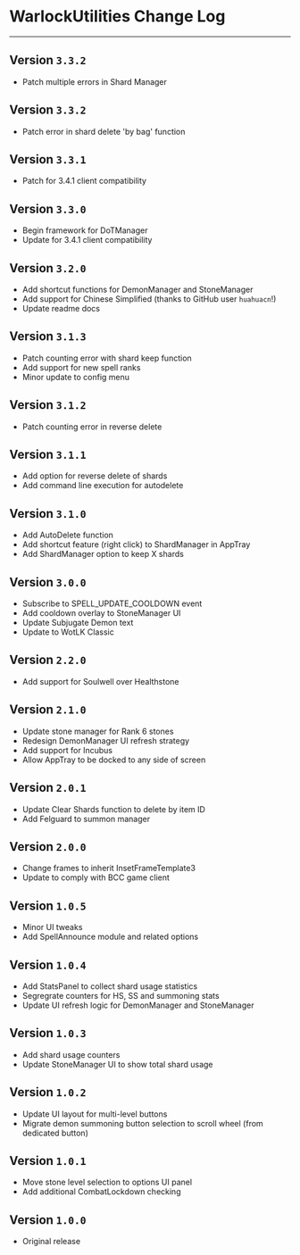 # WarlockUtilities Change Log  

- - -

## Version `3.3.2`
- Patch multiple errors in Shard Manager

## Version `3.3.2`
- Patch error in shard delete 'by bag' function

## Version `3.3.1`
- Patch for 3.4.1 client compatibility

## Version `3.3.0`
- Begin framework for DoTManager
- Update for 3.4.1 client compatibility

## Version `3.2.0`
- Add shortcut functions for DemonManager and StoneManager
- Add support for Chinese Simplified (thanks to GitHub user `huahuacn`!)
- Update readme docs

## Version `3.1.3`
- Patch counting error with shard keep function
- Add support for new spell ranks
- Minor update to config menu

## Version `3.1.2`
- Patch counting error in reverse delete

## Version `3.1.1`
- Add option for reverse delete of shards
- Add command line execution for autodelete

## Version `3.1.0`
- Add AutoDelete function
- Add shortcut feature (right click) to ShardManager in AppTray
- Add ShardManager option to keep X shards

## Version `3.0.0`  
- Subscribe to SPELL_UPDATE_COOLDOWN event
- Add cooldown overlay to StoneManager UI
- Update Subjugate Demon text
- Update to WotLK Classic

## Version `2.2.0`  
- Add support for Soulwell over Healthstone

## Version `2.1.0`  
- Update stone manager for Rank 6 stones  
- Redesign DemonManager UI refresh strategy
- Add support for Incubus
- Allow AppTray to be docked to any side of screen  

## Version `2.0.1`  
- Update Clear Shards function to delete by item ID  
- Add Felguard to summon manager  

## Version `2.0.0`
- Change frames to inherit InsetFrameTemplate3
- Update to comply with BCC game client

## Version `1.0.5`  
- Minor UI tweaks  
- Add SpellAnnounce module and related options  

## Version `1.0.4`  
- Add StatsPanel to collect shard usage statistics  
- Segregrate counters for HS, SS and summoning stats  
- Update UI refresh logic for DemonManager and StoneManager  

## Version `1.0.3`  
- Add shard usage counters  
- Update StoneManager UI to show total shard usage  

## Version `1.0.2`  
- Update UI layout for multi-level buttons  
- Migrate demon summoning button selection to scroll wheel (from dedicated button)  

## Version `1.0.1`  
- Move stone level selection to options UI panel  
- Add additional CombatLockdown checking  

## Version `1.0.0`  
- Original release  